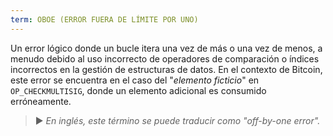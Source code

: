 ```yaml
---
term: OBOE (ERROR FUERA DE LÍMITE POR UNO)
---
```


Un error lógico donde un bucle itera una vez de más o una vez de menos, a menudo debido al uso incorrecto de operadores de comparación o índices incorrectos en la gestión de estructuras de datos. En el contexto de Bitcoin, este error se encuentra en el caso del "*elemento ficticio*" en `OP_CHECKMULTISIG`, donde un elemento adicional es consumido erróneamente.

> ► *En inglés, este término se puede traducir como "off-by-one error".*